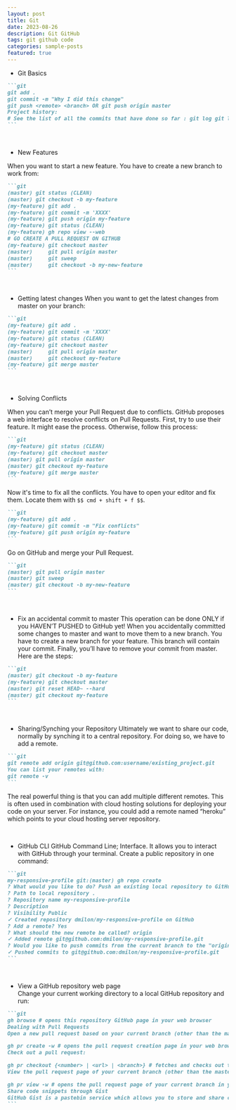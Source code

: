 ```yaml
---
layout: post
title: Git
date: 2023-08-26
description: Git GitHub
tags: git github code
categories: sample-posts
featured: true
---
```

* Git Basics

````markdown
```git
git add .
git commit -m "Why I did this change"
git push <remote> <branch> OR git push origin master
Project history:
# See the list of all the commits that have done so far : git log git lg
```
````
<p>&nbsp;</p>

* New Features

When you want to start a new feature.
You have to create a new branch to work from:

````markdown
```git
(master) git status (CLEAN)
(master) git checkout -b my-feature
(my-feature) git add .
(my-feature) git commit -m 'XXXX'
(my-feature) git push origin my-feature
(my-feature) git status (CLEAN)
(my-feature) gh repo view --web
# GO CREATE A PULL REQUEST ON GITHUB
(my-feature) git checkout master
(master)     git pull origin master
(master)     git sweep
(master)     git checkout -b my-new-feature
```
````
<p>&nbsp;</p>

* Getting latest changes
When you want to get the latest changes from master on your branch:

````markdown
```git
(my-feature) git add .
(my-feature) git commit -m 'XXXX'
(my-feature) git status (CLEAN)
(my-feature) git checkout master
(master)     git pull origin master
(master)     git checkout my-feature
(my-feature) git merge master
```
````
<p>&nbsp;</p>

* Solving Conflicts

When you can’t merge your Pull Request due to conflicts.
GitHub proposes a web interface to resolve conflicts on Pull Requests. First, try to use their feature. It might ease the process.
Otherwise, follow this process:

````markdown
```git
(my-feature) git status (CLEAN)
(my-feature) git checkout master
(master) git pull origin master
(master) git checkout my-feature
(my-feature) git merge master
```
````


Now it's time to fix all the conflicts. You have to open your editor and fix them. Locate them with `$$ cmd + shift + f $$`.

````markdown
```git
(my-feature) git add .
(my-feature) git commit -m "Fix conflicts"
(my-feature) git push origin my-feature
```
````
Go on GitHub and merge your Pull Request.

````markdown
```git
(master) git pull origin master
(master) git sweep
(master) git checkout -b my-new-feature
```
````
<p>&nbsp;</p>

*	Fix an accidental commit to master
This operation can be done ONLY if you HAVEN’T PUSHED to GitHub yet!
When you accidentally committed some changes to master and want to move them to a new branch.
You have to create a new branch for your feature. This branch will contain your commit. Finally, you’ll have to remove your commit from master. Here are the steps:

````markdown
```git
(master) git checkout -b my-feature
(my-feature) git checkout master
(master) git reset HEAD~ --hard
(master) git checkout my-feature
```
````
<p>&nbsp;</p>

* Sharing/Synching your Repository
Ultimately we want to share our code, normally by synching it to a central repository.
For doing so, we have to add a remote.

````markdown
```git
git remote add origin git@github.com:username/existing_project.git
You can list your remotes with:
git remote -v
```
````

The real powerful thing is that you can add multiple different remotes. This is often used in combination with cloud hosting solutions for deploying your code on your server. For instance, you could add a remote named “heroku” which points to your cloud hosting server repository.

<p>&nbsp;</p>

* GitHub CLI
GitHub Command Line; Interface. It allows you to interact with GitHub through your terminal.
Create a public repository in one command:

````markdown
```git
my-responsive-profile git:(master) gh repo create
? What would you like to do? Push an existing local repository to GitHub
? Path to local repository .
? Repository name my-responsive-profile
? Description
? Visibility Public
✓ Created repository dmilon/my-responsive-profile on GitHub
? Add a remote? Yes
? What should the new remote be called? origin
✓ Added remote git@github.com:dmilon/my-responsive-profile.git
? Would you like to push commits from the current branch to the "origin"? Yes
✓ Pushed commits to git@github.com:dmilon/my-responsive-profile.git
```
````
<p>&nbsp;</p>

* View a GitHub repository web page  
Change your current working directory to a local GitHub repository and run:

````markdown
```git
gh browse # opens this repository GitHub page in your web browser
Dealing with Pull Requests
Open a new pull request based on your current branch (other than the master or main branch):

gh pr create -w # opens the pull request creation page in your web browser
Check out a pull request:

gh pr checkout {<number> | <url> | <branch>} # fetches and checks out the branch of the PR from GitHub
View the pull request page of your current branch (other than the master or main branch):

gh pr view -w # opens the pull request page of your current branch in your web browser
Share code snippets through Gist
GitHub Gist is a pastebin service which allows you to store and share code snippets called gists.
```
````

